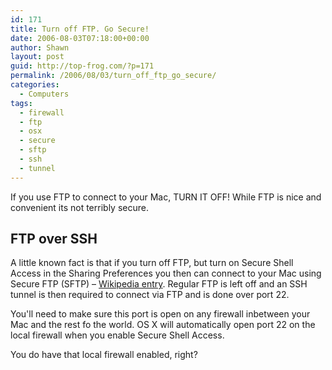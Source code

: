 ```yaml
---
id: 171
title: Turn off FTP. Go Secure!
date: 2006-08-03T07:18:00+00:00
author: Shawn
layout: post
guid: http://top-frog.com/?p=171
permalink: /2006/08/03/turn_off_ftp_go_secure/
categories:
  - Computers
tags:
  - firewall
  - ftp
  - osx
  - secure
  - sftp
  - ssh
  - tunnel
---
```

If you use FTP to connect to your Mac, TURN IT OFF! While FTP is nice and convenient its not terribly secure.

## FTP over SSH

A little known fact is that if you turn off FTP, but turn on Secure Shell Access in the Sharing Preferences you then can connect to your Mac using Secure FTP (SFTP) – [Wikipedia entry](http://en.wikipedia.org/wiki/Secure_FTP). Regular FTP is left off and an SSH tunnel is then required to connect via FTP and is done over port 22. 

You'll need to make sure this port is open on any firewall inbetween your Mac and the rest fo the world. OS X will automatically open port 22 on the local firewall when you enable Secure Shell Access.

You do have that local firewall enabled, right?